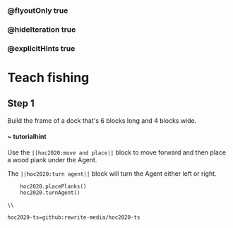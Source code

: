 ### @flyoutOnly true
### @hideIteration true
### @explicitHints true

# Teach fishing

## Step 1
Build the frame of a dock that's 6 blocks long and 4 blocks wide.

#### ~ tutorialhint 
Use the ``||hoc2020:move and place||`` block to move forward and then place a wood plank under the Agent.

The ``||hoc2020:turn agent||`` block will turn the Agent either left or right.

```ghost
    hoc2020.placePlanks()
    hoc2020.turnAgent()  
```
```template
\\
```
```package
hoc2020-ts=github:rewrite-media/hoc2020-ts
```